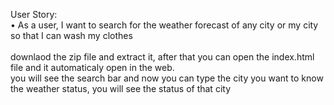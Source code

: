 User Story:<br>
• As a user, I want to search for the weather forecast of any city or my city so that I can wash my clothes<br>
<br>
downlaod the zip file and extract it, after that you can open the index.html file 
and it automaticaly open in the web.
<br>
you will see the search bar and now you can type the city you want to know the weather status, you will see the status of that city
